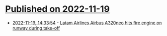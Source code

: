 # [Published on 2022-11-19](index.md)

* [2022-11-19, 14:33:54](https://news.ycombinator.com/item?id=33670406) - [Latam Airlines Airbus A320neo hits fire engine on runway during take-off](https://www.aviation24.be/airlines/latam/airbus-a320neo-hits-vehicle-on-runway-during-take-off-roll/)
